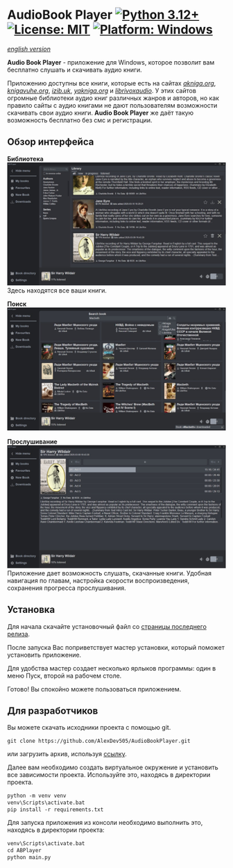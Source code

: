 # AudioBook Player [![Python 3.12+](https://badgen.net/badge/Python/3.12+/blue)](https://www.python.org/downloads/) [![License: MIT](https://badgen.net/badge/License/MIT/blue)](https://github.com/AlexDev505/AudioBookPlayer/blob/master/LICENSE) [![Platform: Windows](https://badgen.net/badge/Platform/windows/blue?icon=windows)]()

[_english version_](https://github.com/AlexDev505/AudioBookPlayer/blob/master/readme_en.md)

**Audio Book Player** - приложение для Windows, которое позволит вам бесплатно слушать и скачивать аудио книги.

Приложению доступны все книги, которые есть на сайтах [_akniga.org_](https://akniga.org/), [_knigavuhe.org_](https://knigavuhe.org/), [_izib.uk_](https://izib.uk), [_yakniga.org_](https://yakniga.org) и [_librivoxaudio_](https://archive.org/details/librivoxaudio).
У этих сайтов огромные библиотеки аудио книг различных жанров и авторов, 
но как правило сайты с аудио книгами не дают пользователям возможности скачивать свои аудио книги.
**Audio Book Player** же даёт такую возможность бесплатно без смс и регистрации.

## Обзор интерфейса

**Библиотека**
![Библиотека](imgs/library.png "Библиотека")
Здесь находятся все ваши книги.

**Поиск**
![Поиск](imgs/search.png "Поиск")

**Прослушивание**
![Поиск](imgs/book.png "Прослушивание")
Приложение дает возможность слушать, скачанные книги. 
Удобная навигация по главам, настройка скорости воспроизведения, 
сохранения прогресса прослушивания.

## Установка

Для начала скачайте установочный файл со [страницы последнего релиза](https://github.com/AlexDev505/AudioBookPlayer/releases/latest).

После запуска Вас поприветствует мастер установки, который поможет установить приложение.

Для удобства мастер создает несколько ярлыков программы: один в меню Пуск, второй на рабочем столе.

Готово! Вы спокойно можете пользоваться приложением.

## Для разработчиков

Вы можете скачать исходники проекта с помощью git.
```commandline
git clone https://github.com/AlexDev505/AudioBookPlayer.git
```

или загрузить архив, используя [ссылку](https://github.com/AlexDev505/AudioBookPlayer/archive/refs/heads/master.zip).

Далее вам необходимо создать виртуальное окружение 
и установить все зависимости проекта. Используйте это, находясь в директории проекта.
```commandline
python -m venv venv
venv\Scripts\activate.bat
pip install -r requirements.txt
```

Для запуска приложения из консоли необходимо выполнить это, находясь в директории проекта:
```commandline
venv\Scripts\activate.bat
cd ABPlayer
python main.py
```